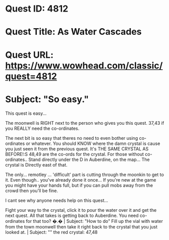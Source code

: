 # Quest ID: 4812
# Quest Title: As Water Cascades
# Quest URL: https://www.wowhead.com/classic/quest=4812
# Subject: "So easy."
This quest is easy...

The moonwell is RIGHT next to the person who gives you this quest. 37,43 if you REALLY need the co-ordinates.

The next bit is so easy that theres no need to even bother using co-ordinates or whatever.
You should KNOW where the damn crystal is cause you just seen it from the previous quest. It's THE SAME CRYSTAL AS BEFORE!:S
48,49 are the co-ords for the crystal.
For those without co-ordinates.. Stand directly under the D in Auberdine, on the map... The crystal is Directly east of that.

The only... remotley ... 'difficult' part is cutting through the moonkin to get to it. Even though.. you've already done it once... If you're new at the game you might have your hands full, but if you can pull mobs away from the crowd then you'll be fine.

I cant see why anyone needs help on this quest...

Fight your way to the crystal, click it to pour the water over it and get the next quest. All that takes is getting back to Auberdine. You need co-ordinates for that too? �.� | Subject: "How to do"
Fill up the vial with water from the town moonwell then take it right back to the crystal that you just looked at. | Subject: "<Blank>"
the red crystal: 47,48